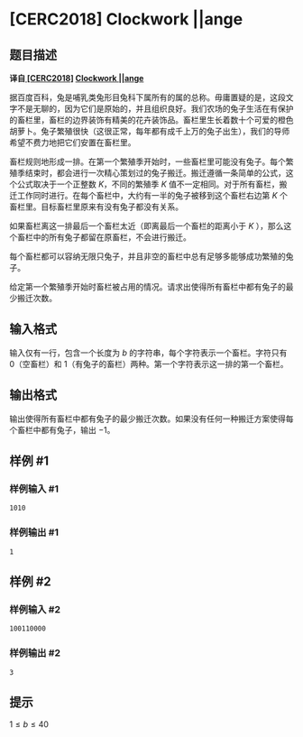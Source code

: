 # [CERC2018] Clockwork ||ange

## 题目描述

**译自[ [CERC2018]](https://contest.felk.cvut.cz/18cerc/) [Clockwork ||ange](https://contest.felk.cvut.cz/18cerc/solved/clockwork.pdf)**

据百度百科，兔是哺乳类兔形目兔科下属所有的属的总称。毋庸置疑的是，这段文字不是无聊的，因为它们是原始的，并且组织良好。我们农场的兔子生活在有保护的畜栏里，畜栏的边界装饰有精美的花卉装饰品。畜栏里生长着数十个可爱的橙色胡萝卜。兔子繁殖很快（这很正常，每年都有成千上万的兔子出生），我们的导师希望不费力地把它们安置在畜栏里。

畜栏规则地形成一排。在第一个繁殖季开始时，一些畜栏里可能没有兔子。每个繁殖季结束时，都会进行一次精心策划过的兔子搬迁。搬迁遵循一条简单的公式，这个公式取决于一个正整数 $K$，不同的繁殖季 $K$ 值不一定相同。对于所有畜栏，搬迁工作同时进行。在每个畜栏中，大约有一半的兔子被移到这个畜栏右边第 $K$ 个畜栏里。目标畜栏里原来有没有兔子都没有关系。

如果畜栏离这一排最后一个畜栏太近（即离最后一个畜栏的距离小于 $K$ ），那么这个畜栏中的所有兔子都留在原畜栏，不会进行搬迁。

每个畜栏都可以容纳无限只兔子，并且非空的畜栏中总有足够多能够成功繁殖的兔子。

给定第一个繁殖季开始时畜栏被占用的情况。请求出使得所有畜栏中都有兔子的最少搬迁次数。

## 输入格式

输入仅有一行，包含一个长度为 $b$ 的字符串，每个字符表示一个畜栏。字符只有 $0$（空畜栏）和 $1$（有兔子的畜栏）两种。第一个字符表示这一排的第一个畜栏。

## 输出格式

输出使得所有畜栏中都有兔子的最少搬迁次数。如果没有任何一种搬迁方案使得每个畜栏中都有兔子，输出 $-1$。

## 样例 #1

### 样例输入 #1
```
1010
```

### 样例输出 #1

```
1
```

## 样例 #2

### 样例输入 #2
```
100110000
```

### 样例输出 #2

```
3
```

## 提示

$1≤b≤40$
